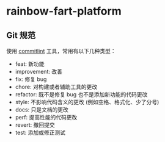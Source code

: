 # rainbow-fart-platform

## Git 规范

使用 [commitlint](https://github.com/conventional-changelog/commitlint) 工具，常用有以下几种类型：

- feat: 新功能
- improvement: 改善
- fix: 修复 bug
- chore: 对构建或者辅助工具的更改
- refactor: 既不是修复 bug 也不是添加新功能的代码更改
- style: 不影响代码含义的更改 (例如空格、格式化、少了分号)
- docs: 只是文档的更改
- perf: 提高性能的代码更改
- revert: 撤回提交
- test: 添加或修正测试
